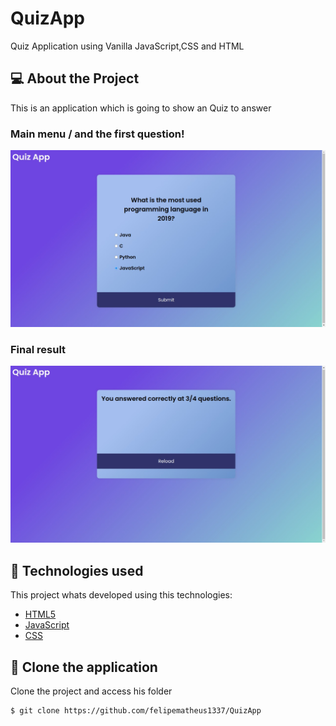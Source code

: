 # QuizApp
Quiz Application using Vanilla JavaScript,CSS and HTML


## 💻 About the Project

This is an application which is going to show an Quiz to answer

<h3> Main menu / and the first question!</h3>
<img width="900px" alt="menu" src="https://github.com/felipematheus1337/QuizApp/blob/master/Quiz%20App/menu.jpeg?raw=true" />
<br>
<h3>Final result</h3>
<img width="900px" alt="resultado" src="https://github.com/felipematheus1337/QuizApp/blob/master/Quiz%20App/result.jpeg?raw=true"/>


## 🧪 Technologies used

This project whats developed using this technologies:

- [HTML5](https://html5.org/)
- [JavaScript](https://javascript.com)
- [CSS](https://www.w3.org/Style/CSS/Overview.en.html)


## 🔗  Clone the application

Clone the project and access his folder

```bash
$ git clone https://github.com/felipematheus1337/QuizApp

